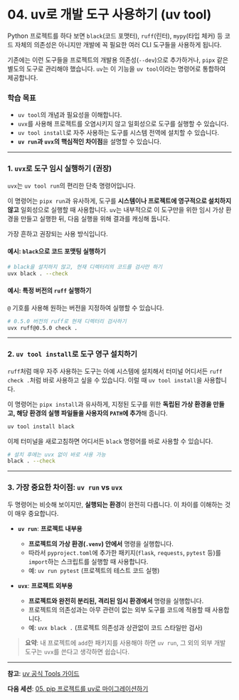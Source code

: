 # 04. uv로 개발 도구 사용하기 (uv tool)

Python 프로젝트를 하다 보면 `black`(코드 포맷터), `ruff`(린터), `mypy`(타입 체커) 등 코드 자체의 의존성은 아니지만 개발에 꼭 필요한 여러 CLI 도구들을 사용하게 됩니다.

기존에는 이런 도구들을 프로젝트의 개발용 의존성(`--dev`)으로 추가하거나, `pipx` 같은 별도의 도구로 관리해야 했습니다. `uv`는 이 기능을 `uv tool`이라는 명령어로 통합하여 제공합니다.

### 학습 목표

-   `uv tool`의 개념과 필요성을 이해합니다.
-   `uvx`를 사용해 프로젝트를 오염시키지 않고 일회성으로 도구를 실행할 수 있습니다.
-   `uv tool install`로 자주 사용하는 도구를 시스템 전역에 설치할 수 있습니다.
-   **`uv run`과 `uvx`의 핵심적인 차이점**을 설명할 수 있습니다.

---

### 1. `uvx`로 도구 임시 실행하기 (권장)

`uvx`는 `uv tool run`의 편리한 단축 명령어입니다.

이 명령어는 `pipx run`과 유사하게, 도구를 **시스템이나 프로젝트에 영구적으로 설치하지 않고** 일회성으로 실행할 때 사용합니다. `uv`는 내부적으로 이 도구만을 위한 임시 가상 환경을 만들고 실행한 뒤, 다음 실행을 위해 결과를 캐싱해 둡니다.

가장 흔하고 권장되는 사용 방식입니다.

#### 예시: `black`으로 코드 포맷팅 실행하기

```bash
# black을 설치하지 않고, 현재 디렉터리의 코드를 검사만 하기
uvx black . --check
```

#### 예시: 특정 버전의 `ruff` 실행하기

`@` 기호를 사용해 원하는 버전을 지정하여 실행할 수 있습니다.

```bash
# 0.5.0 버전의 ruff로 현재 디렉터리 검사하기
uvx ruff@0.5.0 check .
```

---

### 2. `uv tool install`로 도구 영구 설치하기

`ruff`처럼 매우 자주 사용하는 도구는 아예 시스템에 설치해서 터미널 어디서든 `ruff check .`처럼 바로 사용하고 싶을 수 있습니다. 이럴 때 `uv tool install`을 사용합니다.

이 명령어는 `pipx install`과 유사하게, 지정된 도구를 위한 **독립된 가상 환경을 만들고, 해당 환경의 실행 파일들을 사용자의 `PATH`에 추가**해 줍니다.

```bash
uv tool install black
```

이제 터미널을 새로고침하면 어디서든 `black` 명령어를 바로 사용할 수 있습니다.

```bash
# 설치 후에는 uvx 없이 바로 사용 가능
black . --check
```

---

### 3. 가장 중요한 차이점: `uv run` vs `uvx`

두 명령어는 비슷해 보이지만, **실행되는 환경**이 완전히 다릅니다. 이 차이를 이해하는 것이 매우 중요합니다.

-   **`uv run`**: **프로젝트 내부용**
    -   **프로젝트의 가상 환경(`.venv`) 안에서** 명령을 실행합니다.
    -   따라서 `pyproject.toml`에 추가한 패키지(`flask`, `requests`, `pytest` 등)를 `import`하는 스크립트를 실행할 때 사용합니다.
    -   예: `uv run pytest` (프로젝트의 테스트 코드 실행)

-   **`uvx`**: **프로젝트 외부용**
    -   **프로젝트와 완전히 분리된, 격리된 임시 환경에서** 명령을 실행합니다.
    -   프로젝트의 의존성과는 아무 관련이 없는 외부 도구를 코드에 적용할 때 사용합니다.
    -   예: `uvx black .` (프로젝트 의존성과 상관없이 코드 스타일만 검사)

> **요약**: 내 프로젝트에 `add`한 패키지를 사용해야 하면 `uv run`, 그 외의 외부 개발 도구는 `uvx`를 쓴다고 생각하면 쉽습니다.

---

**참고**: [uv 공식 Tools 가이드](https://docs.astral.sh/uv/concepts/tools/)

**다음 세션**: [05. pip 프로젝트를 uv로 마이그레이션하기](../05-migration-from-pip/README.md)
